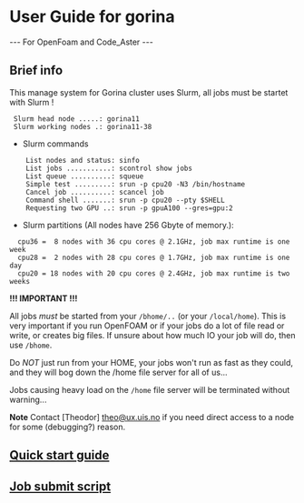 # User Guide for gorina  
---  For OpenFoam and Code_Aster ---

## Brief info

This manage system for Gorina cluster uses Slurm, all jobs must be startet with Slurm !
```
 Slurm head node .....: gorina11
 Slurm working nodes .: gorina11-38
```
* Slurm commands
 
```
    List nodes and status: sinfo
    List jobs ...........: scontrol show jobs
    List queue ..........: squeue
    Simple test .........: srun -p cpu20 -N3 /bin/hostname
    Cancel job ..........: scancel job
    Command shell .......: srun -p cpu20 --pty $SHELL
    Requesting two GPU ..: srun -p gpuA100 --gres=gpu:2
```
* Slurm partitions (All nodes have 256 Gbyte of memory.):

```
  cpu36 =  8 nodes with 36 cpu cores @ 2.1GHz, job max runtime is one week
  cpu28 =  2 nodes with 28 cpu cores @ 1.7GHz, job max runtime is one day
  cpu20 = 18 nodes with 20 cpu cores @ 2.4GHz, job max runtime is two weeks
```


**!!! IMPORTANT !!!**

 All jobs *must* be started from your ```/bhome/..``` (or your ```/local/home```).
 This is very important if you run OpenFOAM or if your jobs do a lot of
 file read or write, or creates big files.  If unsure about how much IO
 your job will do, then use ```/bhome```.

 Do *NOT* just run from your HOME, your jobs won't run as fast as they
 could, and they will bog down the /home file server for all of us... 

 Jobs causing heavy load on the ```/home``` file server will be terminated
 without warning...


**Note** Contact [Theodor] <theo@ux.uis.no> if you need direct access to a node for some (debugging?) reason.

## [Quick start guide](Quickstart.md)
## [Job submit script](submitshell/README.MD)

